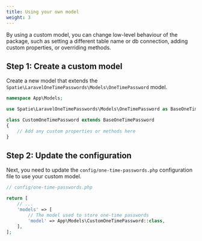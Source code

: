 ```yaml
---
title: Using your own model
weight: 3
---
```


By using a custom model, you can change low-level behaviour of the package, such as setting a different table name or db connection, adding custom properties, or overriding methods.

## Step 1: Create a custom model

Create a new model that extends the `Spatie\LaravelOneTimePasswords\Models\OneTimePassword` model.

```php
namespace App\Models;

use Spatie\LaravelOneTimePasswords\Models\OneTimePassword as BaseOneTimePassword;

class CustomOneTimePassword extends BaseOneTimePassword
{
    // Add any custom properties or methods here
}
```

## Step 2: Update the configuration

Next, you need to update the `config/one-time-passwords.php` configuration file to use your custom model.

```php
// config/one-time-passwords.php

return [
    // ...
    'models' => [
        // The model used to store one-time passwords
        'model' => App\Models\CustomOneTimePassword::class,
    ],
];
```
